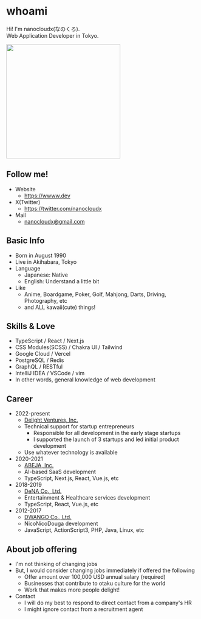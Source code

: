 # whoami  
Hi! I'm nanocloudx(なのくろ).  
Web Application Developer in Tokyo.  

<img src="https://wwww.dev/images/nyancat.gif" style="width:300px;" />

## Follow me!

- Website
  - https://wwww.dev
- X(Twitter)
  - https://twitter.com/nanocloudx
- Mail
  - nanocloudx@gmail.com
  
## Basic Info
- Born in August 1990
- Live in Akihabara, Tokyo
- Language
  - Japanese: Native
  - English: Understand a little bit
- Like
  - Anime, Boardgame, Poker, Golf, Mahjong, Darts, Driving, Photography, etc
  - and ALL kawaii(cute) things!

## Skills & Love
- TypeScript / React / Next.js
- CSS Modules(SCSS) / Chakra UI / Tailwind
- Google Cloud / Vercel
- PostgreSQL / Redis
- GraphQL / RESTful
- IntelliJ IDEA / VSCode / vim
- In other words, general knowledge of web development

## Career
- 2022-present
  - [Delight Ventures, Inc.](https://www.delight-ventures.com/en/)
  - Technical support for startup entrepreneurs
    - Responsible for all development in the early stage startups
    - I supported the launch of 3 startups and led initial product development
  - Use whatever technology is available
- 2020-2021
  - [ABEJA, Inc.](https://www.abejainc.com/en)
  - AI-based SaaS development
  - TypeScript, Next.js, React, Vue.js, etc
- 2018-2019
  - [DeNA Co., Ltd.](https://dena.com/)
  - Entertainment & Healthcare services development
  - TypeScript, React, Vue.js, etc
- 2012-2017
  - [DWANGO Co., Ltd.](https://en.dwango.co.jp/)
  - NicoNicoDouga development
  - JavaScript, ActionScript3, PHP, Java, Linux, etc

## About job offering
- I'm not thinking of changing jobs
- But, I would consider changing jobs immediately if offered the following
  - Offer amount over 100,000 USD annual salary (required)
  - Businesses that contribute to otaku culture for the world
  - Work that makes more people delight!
- Contact
  - I will do my best to respond to direct contact from a company's HR
  - I might ignore contact from a recruitment agent
